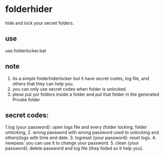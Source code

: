 # folderhider
hide and lock your secret folders.
## use
use folderlocker.bat
## note
1. its a simple folderhiderlocker but it have secret codes, log file, and others that they can help you.
2. you can only use secret codes when folder is unlocked.
3. plese put yor folders inside a folder and put that folder in the generated Private folder
## secret codes:
1.log {your password}: open logs file and every (folder locking, folder unlocking,
2. wrong password with wrong password used to unlocking and others)logs with time and date.
3. logreset {your password}: reset logs.
4. newpass: you can use it to change your password.
5. clean {your password}: delete password and log file (they hided so it help you).



